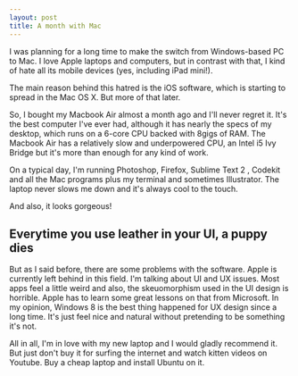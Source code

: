 ```yaml
---
layout: post
title: A month with Mac
---
```

I was planning for a long time to make the switch from Windows-based PC to Mac. I love Apple laptops and computers, but in contrast with that, I kind of hate all its mobile devices (yes, including iPad mini!).

The main reason behind this hatred is the iOS software, which is  starting to spread in the Mac OS X. But more of that later.

So, I bought my Macbook Air almost a month ago and I'll never regret it. It's the best computer I've ever had, although it has nearly the specs of my desktop, which runs on a 6-core CPU backed with 8gigs of RAM. The Macbook Air has a relatively slow and underpowered CPU, an Intel i5 Ivy Bridge but it's more than enough for any kind of work.

On a typical day, I'm running Photoshop, Firefox, Sublime Text 2 , Codekit and all the Mac programs plus my terminal and sometimes Illustrator. The laptop never slows me down and it's always cool to the touch.

And also, it looks gorgeous!

## Everytime you use leather in your UI, a puppy dies

But as I said before, there are some problems with the software.  Apple is currently left behind in this field. I'm talking about UI and UX issues. Most apps feel a little weird and also, the skeuomorphism used in the UI design is horrible. Apple has to learn some great lessons on that from Microsoft. In my opinion, Windows 8 is the best thing happened for UX design since a long time. It's just feel nice and natural without pretending to be something it's not.

All in all, I'm in love with my new laptop and I would gladly recommend it. But just don't buy it for surfing the internet and watch kitten videos on Youtube. Buy a cheap laptop and install Ubuntu on it.

